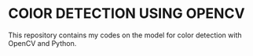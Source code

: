 # COlOR DETECTION USING OPENCV <br>

This repository contains my codes on the model for color detection with OpenCV and Python.
